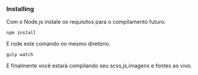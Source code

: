 ### Installing

Com o Node.js instale os requisitos para o compilamento futuro.

```
npm install
```

E rode este comando no mesmo diretório.

```
gulp watch
```

E finalmente você estará compilando seu scss,js,imagens e fontes ao vivo.
